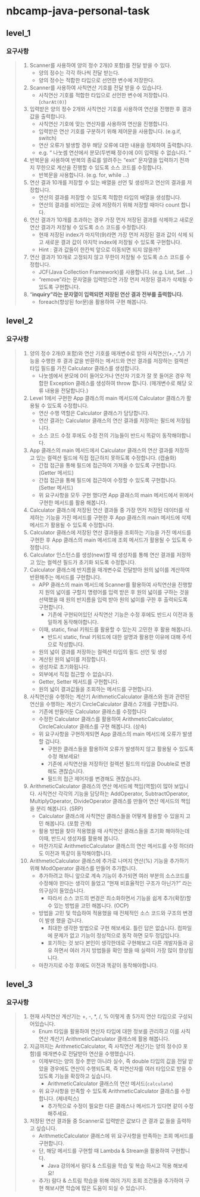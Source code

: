 # nbcamp-java-personal-task

## level_1

### 요구사항
> 1. Scanner를 사용하여 양의 정수 2개(0 포함)를 전달 받을 수 있다.
>    - 양의 정수는 각각 하나씩 전달 받는다.
>    - 양의 정수는 적합한 타입으로 선언한 변수에 저장한다.
> 2. Scanner를 사용하여 사칙연산 기호를 전달 받을 수 있습니다.
>    - 사칙연산 기호를 적합한 타입으로 선언한 변수에 저장합니다. (`charAt(0)`)
> 3. 입력받은 양의 정수 2개와 사칙연산 기호를 사용하여 연산을 진행한 후 결과값을 출력합니다.
>    - 사칙연산 기호에 맞는 연산자를 사용하여 연산을 진행합니다.
>    - 입력받은 연산 기호를 구분하기 위해 제어문을 사용합니다. (e.g.if, switch)
>    - 연산 오류가 발생할 경우 해당 오류에 대한 내용을 정제하여 출력합니다.
>    - e.g. “ 나눗셈 연산에서 분모(두번째 정수)에 0이 입력될 수 없습니다. “
> 4. 반복문을 사용하여 반복의 종료를 알려주는 “exit” 문자열을 입력하기 전까지 무한으로 계산을 진행할 수 있도록 소스 코드를 수정합니다.
>    - 반복문을 사용합니다. (e.g. for, while …)
> 5. 연산 결과 10개를 저장할 수 있는 배열을 선언 및 생성하고 연산의 결과를 저장합니다.
>    - 연산의 결과를 저장할 수 있도록 적합한 타입의 배열을 생성합니다.
>    - 연산의 결과를 비어있는 곳에 저장하기 위해 저장할 때마다 count 합니다.
> 6. 연산 결과가 10개를 초과하는 경우 가장 먼저 저장된 결과를 삭제하고 새로운 연산 결과가 저장될 수 있도록 소스 코드를 수정합니다.
>    - 현재 저장된 index가 마지막(9)라면 가장 먼저 저장된 결과 값이 삭제 되고 새로운 결과 값이 마지막 index에 저장될 수 있도록 구현합니다.
>    - Hint : 결과 값들이 한칸씩 앞으로 이동되면 되지 않을까?
> 7. 연산 결과가 10개로 고정되지 않고 무한이 저장될 수 있도록 소스 코드를 수정합니다.
>    - JCF(Java Collection Framework)를 사용합니다. (e.g. List, Set …)
>    - “remove”라는 문자열을 입력받으면 가장 먼저 저장된 결과가 삭제될 수 있도록 구현합니다.
> 8. “**inquiry”라는 문자열이 입력되면 저장된 연산 결과 전부를 출력합니다.**
>    - foreach(향상된 for문)을 활용하여 구현 해봅니다.

## level_2

### 요구사항
> 1. 양의 정수 2개(0 포함)와 연산 기호를 매개변수로 받아 사칙연산(+,-,*,/) 기능을 수행한 후 결과 값을 반환하는 메서드와 연산 결과를 저장하는 컬렉션 타입 필드를 가진 Calculator 클래스를 생성합니다.
>    - 나눗셈에서 분모에 0이 들어오거나 연산자 기호가 잘 못 들어온 경우 적합한 Exception 클래스를 생성하여 throw 합니다. (매개변수로 해당 오류 내용을 전달합니다.)
> 2. Level 1에서 구현한 App 클래스의 main 메서드에 Calculator 클래스가 활용될 수 있도록 수정합니다.
>    - 연산 수행 역할은 Calculator 클래스가 담당합니다.
>    - 연산 결과는 Calculator 클래스의 연산 결과를 저장하는 필드에 저장됩니다.
>    - 소스 코드 수정 후에도 수정 전의 기능들이 반드시 똑같이 동작해야합니다.
> 3. App 클래스의 main 메서드에서 Calculator 클래스의 연산 결과를 저장하고 있는 컬렉션 필드에 직접 접근하지 못하도록 수정합니다. (캡슐화)
>    - 간접 접근을 통해 필드에 접근하여 가져올 수 있도록 구현합니다. (Getter 메서드)
>    - 간접 접근을 통해 필드에 접근하여 수정할 수 있도록 구현합니다. (Setter 메서드)
>    - 위 요구사항을 모두 구현 했다면 App 클래스의 main 메서드에서 위에서 구현한 메서드를 활용 해봅니다.
> 4. Calculator 클래스에 저장된 연산 결과들 중  가장 먼저 저장된 데이터를 삭제하는 기능을 가진 메서드를 구현한 후 App 클래스의 main 메서드에 삭제 메서드가 활용될 수 있도록 수정합니다.
> 5. Calculator 클래스에 저장된 연산 결과들을 조회하는 기능을 가진 메서드를 구현한 후 App 클래스의 main 메서드에 조회 메서드가 활용될 수 있도록 수정합니다.
> 6. Calculator 인스턴스를 생성(new)할 때 생성자를 통해 연산 결과를 저장하고 있는 컬렉션 필드가 초기화 되도록 수정합니다.
> 7. Calculator 클래스에 반지름을 매개변수로 전달받아 원의 넓이를 계산하여 반환해주는 메서드를 구현합니다.
>    - APP 클래스의 main 메서드에 Scanner를 활용하여 사칙연산을 진행할지 원의 넓이를 구할지 명령어를 입력 받은 후 원의 넓이를 구하는 것을 선택했을 때 원의 반지름을 입력 받아 원의 넓이를 구한 후 출력되도록 구현합니다.
>      - 기존에 구현되어있던 사칙연산 기능은 수정 후에도 반드시 이전과 동일하게 동작해야합니다.
>    - 이때, static, final 키워드를 활용할 수 있는지 고민한 후 활용 해봅니다.
>      - 반드시 static, final 키워드에 대한 설명과 활용한 이유에 대해 주석으로 작성합니다.
>    - 원의 넓이 결과를 저장하는 컬렉션 타입의 필드 선언 및 생성
>    - 계산된 원의 넓이를 저장합니다.
>    - 생성자로 초기화됩니다.
>    - 외부에서 직접 접근할 수 없습니다.
>    - Getter, Setter 메서드를 구현합니다.
>    - 원의 넓이 결과값들을 조회하는 메서드를 구현합니다.
> 8. 사칙연산을 수행하는 계산기 ArithmeticCalculator 클래스와 원과 관련된 연산을 수행하는 계산기 CircleCalculator 클래스 2개를 구현합니다.
>    - 기존에 만들어둔 Calculator 클래스를 수정합니다
>    - 수정한 Calculator 클래스를 활용하여 ArithmeticCalculator, CircleCalculator 클래스를 구현 해봅니다. (상속)
>    - 위 요구사항을 구현하게되면 App 클래스의 main 메서드에 오류가 발생할 겁니다.
>      - 구현한 클래스들을 활용하여 오류가 발생하지 않고 활용될 수 있도록 수정 해보세요!
>      - 기존에 사칙연산을 저장하던 컬렉션 필드의 타입을 Double로 변경해도 괜찮습니다.
>      - 필드의 접근 제어자를 변경해도 괜찮습니다.
> 9. ArithmeticCalculator 클래스의 연산 메서드에 책임(역할)이 많아 보입니다. 사칙연산 각각의 기능을 담당하는 AddOperator, SubtractOperator, MultiplyOperator, DivideOperator 클래스를 만들어 연산 메서드의 책임을 분리 해봅니다. (SRP)
>    - Calculator 클래스에 사칙연산 클래스들을 어떻게 활용할 수 있을지 고민 해봅니다. (포함 관계)
>    - 활용 방법을 찾아 적용했을 때 사칙연산 클래스들을 초기화 해야하는데 이때, 반드시 생성자를 활용해 봅니다.
>    - 마찬가지로 ArithmeticCalculator 클래스의 연산 메서드를 수정 하더라도 이전과 똑같이 동작해야합니다.
> 10. ArithmeticCalculator 클래스에 추가로 나머지 연산(%) 기능을 추가하기 위해 ModOperator 클래스를 만들어 추가합니다.
>     - 추가하려고 하니 앞으로 계속 기능이 추가되면 여러 부분의 소스코드를 수정해야 한다는 생각이 들었고 “현재 비효율적인 구조가 아닌가?” 라는 의구심이 들었습니다.
>       - 따라서 소스 코드의 변경은 최소화하면서 기능을 쉽게 추가(확장)할 수 있는 방법을 고민 해봅니다. (OCP)
>     - 방법을 고민 및 학습하여 적용했을 때 전체적인 소스 코드와 구조의 변경이 발생 했을 겁니다.
>       - 최대한 생각한 방법으로 구현 해보세요. 틀린 답은 없습니다. 컴파일에 문제가 없고 기능이 정상적으로 동작 하면 모두 정답입니다.
>       - 포기하는 것 보다 본인이 생각한데로 구현해보고 다른 개발자들과 공유 하면서 여러 가지 방법들을 확인 했을 때 실력이 가장 많이 향상됩니다.
>     - 마찬가지로 수정 후에도 이전과 똑같이 동작해야합니다.

## level_3

### 요구사항
> 1. 현재 사칙연산 계산기는 +, -, *, /, % 이렇게 총 5가지 연산 타입으로 구성되어있습니다.
>    - Enum 타입을 활용하여 연산자 타입에 대한 정보를 관리하고 이를 사칙연산 계산기 ArithmeticCalculator 클래스에 활용 해봅니다.
> 2. 지금까지는 ArithmeticCalculator, 즉 사칙연산 계산기는 양의 정수(0 포함)를 매개변수로 전달받아 연산을 수행했습니다.
>    - 이제부터는 양의 정수 뿐만 아니라 실수, 즉 double 타입의 값을 전달 받았을 경우에도 연산이 수행되도록, 즉 피연산자를 여러 타입으로 받을 수 있도록 기능을 확장하고 싶습니다.
>      - ArithmeticCalculator 클래스의 연산 메서드(`calculate`)
>    - 위 요구사항을 만족할 수 있도록 ArithmeticCalculator 클래스를 수정합니다. (제네릭스)
>      - 추가적으로 수정이 필요한 다른 클래스나 메서드가 있다면 같이 수정 해주세요.
> 3. 저장된 연산 결과들 중 Scanner로 입력받은 값보다 큰 결과 값 들을 출력하고 싶습니다.
>    - ArithmeticCalculator 클래스에 위 요구사항을 만족하는 조회 메서드를 구현합니다.
>    - 단, 해당 메서드를 구현할 때 Lambda & Stream을 활용하여 구현합니다.
>      - Java 강의에서 람다 & 스트림을 학습 및 복습 하시고 적용 해보세요!
>    - 추가) 람다 & 스트림 학습을 위해 여러 가지 조회 조건들을 추가하여 구현 해보시면 학습에 많은 도움이 되실 수 있습니다.